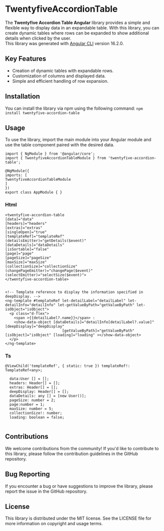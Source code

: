 # TwentyfiveAccordionTable
The **Twentyfive Accordion Table Angular** library provides a simple and flexible way to display data in an expandable table. With this library, you can create dynamic tables where rows can be expanded to show additional details when clicked by the user.  
This library was generated with [Angular CLI](https://github.com/angular/angular-cli) version 16.2.0.
## Key Features
* Creation of dynamic tables with expandable rows.
* Customization of columns and displayed data.
* Simple and efficient handling of row expansion.

## Installation
You can install the library via npm using the following command:
`npm install twentyfive-accordion-table`

## Usage
To use the library, import the main module into your Angular module and use the table component paired with the desired data.
```
import { NgModule } from '@angular/core';
import { TwentyfiveAccordionTableModule } from 'twentyfive-accordion-table';

@NgModule({
imports: [
TwentyfiveAccordionTableModule
]
})
export class AppModule { }
```
### Html
````
<twentyfive-accordion-table
[data]="data"
[headers]="headers"
[extras]="extras"
[singleOpen]="true"
[templateRef]="templateRef"
(detailsEmitter)="getDetails($event)"
[dataDetails]="dataDetails"
[isSortable]="false"
[page]="page"
[pageSize]="pageSize"
[maxSize]="maxSize"
[collectionSize]="collectionSize"
(changePageEmitter)="changePage($event)"
(selectEmitter)="selectSize($event)">
</twentyfive-accordion-table>


<!-- Template reference to display the information specified in deepDisplay. -->
<ng-template #templateRef let-detailLabel="detailLabel" let-detailInfo="detailInfo" let-getValueByPath="getValueByPath" let-isObject="isObject">
  <p class="d-flex">
    <span >{{detailLabel?.name}}</span> :
    <show-data-object [dataDetails]="detailInfo[detailLabel?.value]" [deepDisplay]="deepDisplay"
                          [getValueByPath]="getValueByPath" [isObject]="isObject" [loading]="loading" ></show-data-object>
  </p>
</ng-template>
````
### Ts

```
@ViewChild('templateRef', { static: true }) templateRef!: TemplateRef<any>;

  data:User [] = [];
  headers: Header[] = [];
  extras: Header[] = [];
  deepDisplay: Header[] = [];
  dataDetails: any [] = [new User()];
  pageSize: number = 2;
  page:number = 1;
  maxSize: number = 5;
  collectionSize!: number;
  loading: boolean = false;
 
```



## Contributions
We welcome contributions from the community! If you'd like to contribute to this library, please follow the contribution guidelines in the GitHub repository.

## Bug Reporting
If you encounter a bug or have suggestions to improve the library, please report the issue in the GitHub repository.

## License
This library is distributed under the MIT license. See the LICENSE file for more information on copyright and usage terms.
